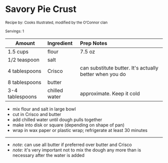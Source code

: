 # Savory Pie Crust

<small>Recipe by: Cooks Illustrated, modified by the O’Connor clan</small>

<small>Servings: 1</small>

| Amount          | Ingredient    | Prep Notes                                              |
| --------------- | :------------ | :------------------------------------------------------ |
| 1.5 cups        | flour         | 7.5 oz                                                  |
| 1/2 teaspoon    | salt          |                                                         |
| 4 tablespoons   | Crisco        | can substitute butter. It's actually better when you do |
| 8 tablespoons   | butter        |                                                         |
| 3-4 tablespoons | chilled water | approximate. Keep it cold                               |

- mix flour and salt in large bowl
- cut in Crisco and butter
- add chilled water until dough pulls together
- make into disk or square (depending on shape of pan)
- wrap in wax paper or plastic wrap; refrigerate at least 30 minutes

---

- _note_: can use all butter if preferred over butter and Crisco
- _note_: it's very important not to mix the dough any more than is necessary after the water is added
